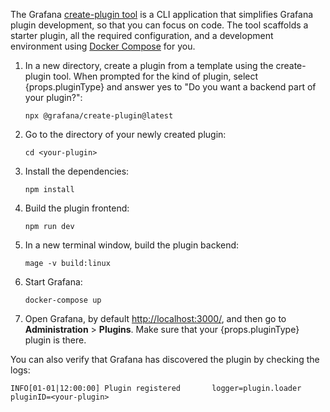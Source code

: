 The Grafana [create-plugin tool](https://www.npmjs.com/package/@grafana/create-plugin) is a CLI application that simplifies Grafana plugin development, so that you can focus on code. The tool scaffolds a starter plugin, all the required configuration, and a development environment using [Docker Compose](https://docs.docker.com/compose/) for you.

1. <span>In a new directory, create a plugin from a template using the create-plugin tool. When prompted for the kind of plugin, select {props.pluginType}</span> and answer yes to "Do you want a backend part of your plugin?":

   ```
   npx @grafana/create-plugin@latest
   ```

1. Go to the directory of your newly created plugin:

   ```
   cd <your-plugin>
   ```

1. Install the dependencies:

   ```
   npm install
   ```

1. Build the plugin frontend:

   ```
   npm run dev
   ```

1. In a new terminal window, build the plugin backend:

   ```
   mage -v build:linux
   ```

1. Start Grafana:

   ```
   docker-compose up
   ```

1. <span>Open Grafana, by default <a href="http://localhost:3000/">http://localhost:3000/</a>, and then go to <b>Administration</b> > <b>Plugins</b>. Make sure that your {props.pluginType} plugin is there.</span>

You can also verify that Grafana has discovered the plugin by checking the logs:

```
INFO[01-01|12:00:00] Plugin registered       logger=plugin.loader pluginID=<your-plugin>
```